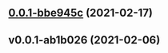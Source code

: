 
<a name="0.0.1-bbe945c"></a>
## [0.0.1-bbe945c](https://github.com/compare/v0.0.1-ab1b026...0.0.1-bbe945c) (2021-02-17)


<a name="v0.0.1-ab1b026"></a>
## v0.0.1-ab1b026 (2021-02-06)
